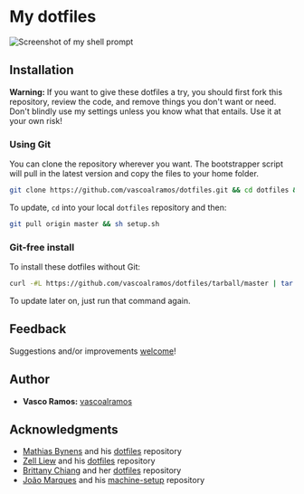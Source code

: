 # My dotfiles

![Screenshot of my shell prompt](https://i.imgur.com/yec0STZ.png)

## Installation

**Warning:** If you want to give these dotfiles a try, you should first fork this repository, review the code, and remove things you don't want or need. Don't blindly use my settings unless you know what that entails. Use it at your own risk!

### Using Git

You can clone the repository wherever you want. The bootstrapper script will pull in the latest version and copy the files to your home folder.

```bash
git clone https://github.com/vascoalramos/dotfiles.git && cd dotfiles && sh setup.sh
```

To update, `cd` into your local `dotfiles` repository and then:

```bash
git pull origin master && sh setup.sh
```

### Git-free install

To install these dotfiles without Git:

```bash
curl -#L https://github.com/vascoalramos/dotfiles/tarball/master | tar -xzv --strip-components 1 --exclude={LICENSE} && sh.setup.sh
```

To update later on, just run that command again.

## Feedback

Suggestions and/or improvements [welcome](https://github.com/vascoalramos/dotfiles/issues)!

## Author

-   **Vasco Ramos:** [vascoalramos](https://github.com/vascoalramos)

## Acknowledgments

-   [Mathias Bynens](https://mathiasbynens.be/) and his [dotfiles](https://github.com/mathiasbynens/dotfiles) repository
-   [Zell Liew](https://zellwk.com/) and his [dotfiles](https://github.com/zellwk/dotfiles) repository
-   [Brittany Chiang](https://brittanychiang.com/) and her [dotfiles](https://github.com/bchiang7/dotfiles) repository
-   [João Marques](https://jmarques.icu/) and his [machine-setup](https://github.com/joao-p-marques/machine-setup) repository
